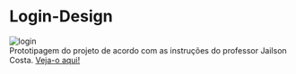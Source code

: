 # Login-Design
![login](https://github.com/LuizaMGama/Login-Design/assets/164073139/179e4cf1-4bdd-4bf2-8019-62845cb663a9)
<br>
Prototipagem do projeto de acordo com as instruções do professor Jailson Costa.
[Veja-o aqui!](https://www.figma.com/file/7WiBrHyHBynzLtZ9kI7zTS/PROJETO-03?type=design&node-id=0-1&mode=design&t=SIh2XqnJCs80YMdF-0)
